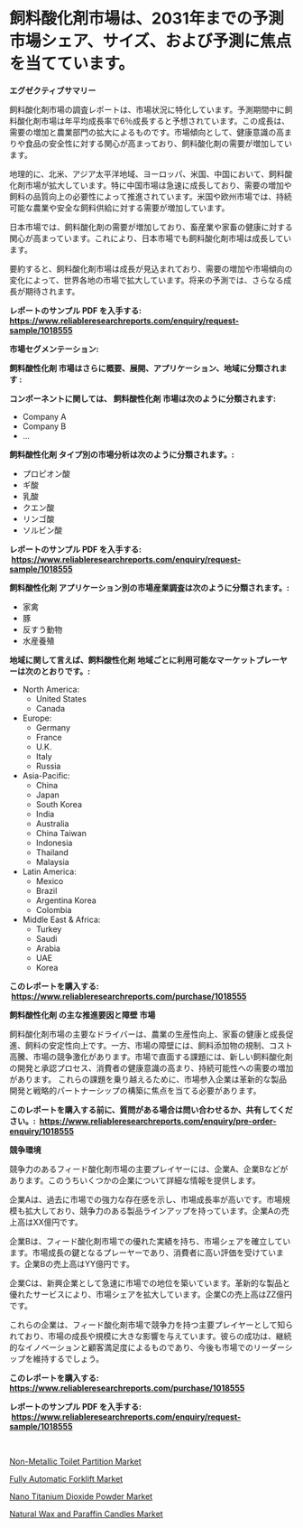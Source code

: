 <p><h1>飼料酸化剤市場は、2031年までの予測市場シェア、サイズ、および予測に焦点を当てています。</h1></p><p><strong>エグゼクティブサマリー</strong></p>
<p><p>飼料酸化剤市場の調査レポートは、市場状況に特化しています。予測期間中に飼料酸化剤市場は年平均成長率で6％成長すると予想されています。この成長は、需要の増加と農業部門の拡大によるものです。市場傾向として、健康意識の高まりや食品の安全性に対する関心が高まっており、飼料酸化剤の需要が増加しています。</p><p>地理的に、北米、アジア太平洋地域、ヨーロッパ、米国、中国において、飼料酸化剤市場が拡大しています。特に中国市場は急速に成長しており、需要の増加や飼料の品質向上の必要性によって推進されています。米国や欧州市場では、持続可能な農業や安全な飼料供給に対する需要が増加しています。</p><p>日本市場では、飼料酸化剤の需要が増加しており、畜産業や家畜の健康に対する関心が高まっています。これにより、日本市場でも飼料酸化剤市場は成長しています。</p><p>要約すると、飼料酸化剤市場は成長が見込まれており、需要の増加や市場傾向の変化によって、世界各地の市場で拡大しています。将来の予測では、さらなる成長が期待されます。</p></p>
<p><strong>レポートのサンプル PDF を入手する: <a href="https://www.reliableresearchreports.com/enquiry/request-sample/1018555">https://www.reliableresearchreports.com/enquiry/request-sample/1018555</a></strong></p>
<p><strong>市場セグメンテーション:</strong></p>
<p><strong> 飼料酸性化剤 市場はさらに概要、展開、アプリケーション、地域に分類されます :</strong></p>
<p><strong>コンポーネントに関しては、 飼料酸性化剤 市場は次のように分類されます: &nbsp;</strong></p>
<p><ul><li>Company A</li><li>Company B</li><li>…</li></ul></p>
<p><strong> 飼料酸性化剤 タイプ別の市場分析は次のように分類されます。:</strong></p>
<p><ul><li>プロピオン酸</li><li>ギ酸</li><li>乳酸</li><li>クエン酸</li><li>リンゴ酸</li><li>ソルビン酸</li></ul></p>
<p><strong>レポートのサンプル PDF を入手する: &nbsp;<a href="https://www.reliableresearchreports.com/enquiry/request-sample/1018555">https://www.reliableresearchreports.com/enquiry/request-sample/1018555</a></strong></p>
<p><strong> 飼料酸性化剤 アプリケーション別の市場産業調査は次のように分類されます。:</strong></p>
<p><ul><li>家禽</li><li>豚</li><li>反すう動物</li><li>水産養殖</li></ul></p>
<p><strong>地域に関して言えば、飼料酸性化剤 地域ごとに利用可能なマーケットプレーヤーは次のとおりです。:</strong></p>
<p><ul>
    <li>
        North America:
        <ul>
            <li>United States</li>
            <li>Canada</li>
        </ul>
    </li>
    <li>
        Europe:
        <ul>
            <li>Germany</li>
            <li>France</li>
            <li>U.K.</li>
            <li>Italy</li>
            <li>Russia</li>
        </ul>
    </li>
    <li>
        Asia-Pacific:
        <ul>
            <li>China</li>
            <li>Japan</li>
            <li>South Korea</li>
            <li>India</li>
            <li>Australia</li>
            <li>China Taiwan</li>
            <li>Indonesia</li>
            <li>Thailand</li>
            <li>Malaysia</li>
        </ul>
    </li>
    <li>
        Latin America:
        <ul>
            <li>Mexico</li>
            <li>Brazil</li>
            <li>Argentina Korea</li>
            <li>Colombia</li>
        </ul>
    </li>
    <li>
        Middle East & Africa:
        <ul>
            <li>Turkey</li>
            <li>Saudi</li>
            <li>Arabia</li>
            <li>UAE</li>
            <li>Korea</li>
        </ul>
    </li>
    </ul></p>
<p><strong>このレポートを購入する: &nbsp;<a href="https://www.reliableresearchreports.com/purchase/1018555">https://www.reliableresearchreports.com/purchase/1018555</a></strong></p>
<p><strong>飼料酸性化剤 の主な推進要因と障壁 市場</strong></p>
<p><p>飼料酸化剤市場の主要なドライバーは、農業の生産性向上、家畜の健康と成長促進、飼料の安定性向上です。一方、市場の障壁には、飼料添加物の規制、コスト高騰、市場の競争激化があります。市場で直面する課題には、新しい飼料酸化剤の開発と承認プロセス、消費者の健康意識の高まり、持続可能性への需要の増加があります。 これらの課題を乗り越えるために、市場参入企業は革新的な製品開発と戦略的パートナーシップの構築に焦点を当てる必要があります。</p></p>
<p><strong>このレポートを購入する前に、質問がある場合は問い合わせるか、共有してください。:&nbsp; <a href="https://www.reliableresearchreports.com/enquiry/pre-order-enquiry/1018555">https://www.reliableresearchreports.com/enquiry/pre-order-enquiry/1018555</a></strong></p>
<p><strong>競争環境</strong></p>
<p><p>競争力のあるフィード酸化剤市場の主要プレイヤーには、企業A、企業Bなどがあります。このうちいくつかの企業について詳細な情報を提供します。</p><p>企業Aは、過去に市場での強力な存在感を示し、市場成長率が高いです。市場規模も拡大しており、競争力のある製品ラインアップを持っています。企業Aの売上高はXX億円です。</p><p>企業Bは、フィード酸化剤市場での優れた実績を持ち、市場シェアを確立しています。市場成長の鍵となるプレーヤーであり、消費者に高い評価を受けています。企業Bの売上高はYY億円です。</p><p>企業Cは、新興企業として急速に市場での地位を築いています。革新的な製品と優れたサービスにより、市場シェアを拡大しています。企業Cの売上高はZZ億円です。</p><p>これらの企業は、フィード酸化剤市場で競争力を持つ主要プレイヤーとして知られており、市場の成長や規模に大きな影響を与えています。彼らの成功は、継続的なイノベーションと顧客満足度によるものであり、今後も市場でのリーダーシップを維持するでしょう。</p></p>
<p><strong>このレポートを購入する: &nbsp; <a href="https://www.reliableresearchreports.com/purchase/1018555">https://www.reliableresearchreports.com/purchase/1018555</a></strong></p>
<p><strong>レポートのサンプル PDF を入手する: &nbsp;<a href="https://www.reliableresearchreports.com/enquiry/request-sample/1018555">https://www.reliableresearchreports.com/enquiry/request-sample/1018555</a></strong><strong></strong></p>
<p>&nbsp;</p>
<p><p><a href="https://view.publitas.com/reportprime-1/non-metallic-toilet-partition-market-size-growth-and-forecast-from-2023-2030/">Non-Metallic Toilet Partition Market</a></p><p><a href="https://github.com/Sherrillcrooksxa8i18ucf2m/Market-Research-Report-List-1/blob/main/fully-automatic-forklift-market.md">Fully Automatic Forklift Market</a></p><p><a href="https://view.publitas.com/reportprime-1/nano-titanium-dioxide-powder-market-size-and-growth-market-segmentation-regional-and-country-breakdowns-and-market-trends-for-period-from-2023-2030/">Nano Titanium Dioxide Powder Market</a></p><p><a href="https://lydian-appliance-61d.notion.site/Natural-Wax-and-Paraffin-Candles-Market-Centers-on-Aspects-such-as-Market-Growth-Market-Share-Mark-7f24c1d918d142f9a9849f0e0a7725e2">Natural Wax and Paraffin Candles Market</a></p></p>